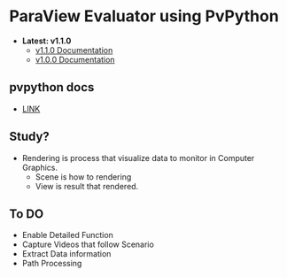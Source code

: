 # ParaView Evaluator using PvPython
* <b>Latest: v1.1.0</b>
    * <a href="docs/VERSION_1.1.0.md">v1.1.0 Documentation</a>
    * <a href="docs/VERSION_1.0.0.md">v1.0.0 Documentation</a>
## pvpython docs
* <a href="https://www.paraview.org/paraview-docs/nightly/python/">LINK</a>
## Study?
* Rendering is process that visualize data to monitor in Computer Graphics.
    * Scene is how to rendering
    * View is result that rendered.
## To DO
* Enable Detailed Function
* Capture Videos that follow Scenario
* Extract Data information
* Path Processing